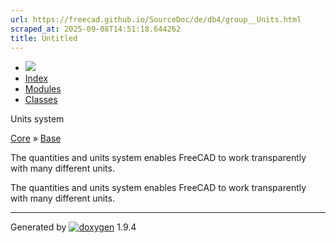 ```yaml
---
url: https://freecad.github.io/SourceDoc/de/db4/group__Units.html
scraped_at: 2025-09-08T14:51:18.644262
title: Untitled
---
```


  * [ ![](https://www.freecad.org/svg/logo-freecad.svg) ](https://freecadweb.org "FreeCAD")
  * [Index](../../index.html "Index")
  * [Modules](../../modules.html "Modules list")
  * [Classes](../../annotated.html "Annotated list")

Units system

[Core](../../d4/d68/group__CORE.html) » [Base](../../db/d3e/group__BASE.html)

The quantities and units system enables FreeCAD to work transparently with
many different units.

The quantities and units system enables FreeCAD to work transparently with
many different units.

* * *

Generated by
[![doxygen](../../doxygen.svg)](https://www.doxygen.org/index.html) 1.9.4

